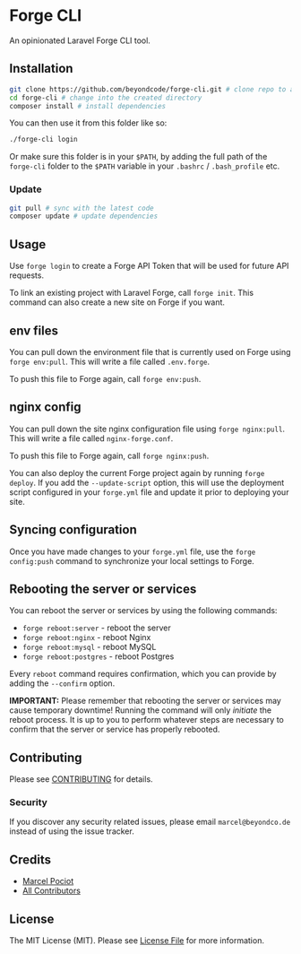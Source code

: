 # Forge CLI

An opinionated Laravel Forge CLI tool.

## Installation

```sh
git clone https://github.com/beyondcode/forge-cli.git # clone repo to a local folder
cd forge-cli # change into the created directory
composer install # install dependencies
```

You can then use it from this folder like so:

```sh
./forge-cli login
```

Or make sure this folder is in your `$PATH`, by adding the full path of the `forge-cli` folder to the `$PATH` variable in your `.bashrc` / `.bash_profile` etc.

### Update

```sh
git pull # sync with the latest code
composer update # update dependencies
```

## Usage

Use `forge login` to create a Forge API Token that will be used for future API requests.

To link an existing project with Laravel Forge, call `forge init`.
This command can also create a new site on Forge if you want.

## env files

You can pull down the environment file that is currently used on Forge using `forge env:pull`.
This will write a file called `.env.forge`.

To push this file to Forge again, call `forge env:push`.

## nginx config

You can pull down the site nginx configuration file using `forge nginx:pull`.
This will write a file called `nginx-forge.conf`.

To push this file to Forge again, call `forge nginx:push`.

You can also deploy the current Forge project again by running `forge deploy`.
If you add the `--update-script` option, this will use the deployment script configured in your `forge.yml` file and update it prior to deploying your site.

## Syncing configuration

Once you have made changes to your `forge.yml` file, use the `forge config:push` command to synchronize your local settings to Forge.

## Rebooting the server or services

You can reboot the server or services by using the following commands:

* `forge reboot:server` - reboot the server
* `forge reboot:nginx` - reboot Nginx
* `forge reboot:mysql` - reboot MySQL
* `forge reboot:postgres` - reboot Postgres

Every `reboot` command requires confirmation, which you can provide by adding the `--confirm` option.

**IMPORTANT:** Please remember that rebooting the server or services may cause temporary downtime!
Running the command will only _initiate_ the reboot process. It is up to you to perform whatever steps
are necessary to confirm that the server or service has properly rebooted.

## Contributing

Please see [CONTRIBUTING](CONTRIBUTING.md) for details.

### Security

If you discover any security related issues, please email `marcel@beyondco.de` instead of using the issue tracker.

## Credits

- [Marcel Pociot](https://github.com/mpociot)
- [All Contributors](../../contributors)

## License

The MIT License (MIT). Please see [License File](LICENSE.md) for more information.
